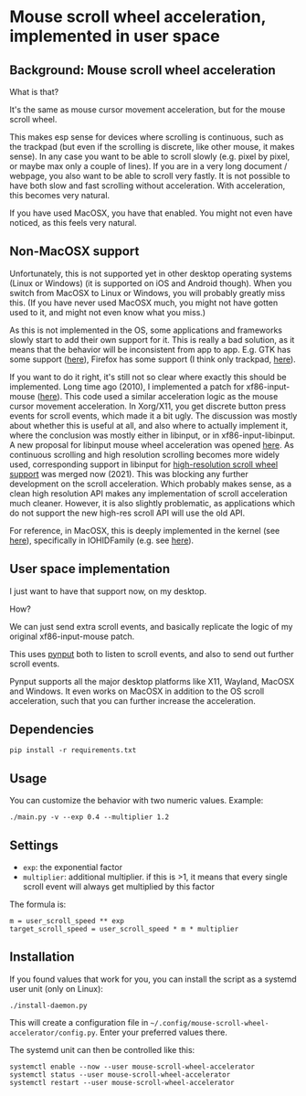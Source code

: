 # Mouse scroll wheel acceleration, implemented in user space

## Background: Mouse scroll wheel acceleration

What is that?

It's the same as mouse cursor movement acceleration,
but for the mouse scroll wheel.

This makes esp sense for devices where scrolling is continuous,
such as the trackpad
(but even if the scrolling is discrete, like other mouse, it makes sense).
In any case you want to be able to scroll slowly
(e.g. pixel by pixel, or maybe max only a couple of lines).
If you are in a very long document / webpage,
you also want to be able to scroll very fastly.
It is not possible to have both slow and fast scrolling
without acceleration.
With acceleration, this becomes very natural.

If you have used MacOSX, you have that enabled.
You might not even have noticed,
as this feels very natural.


## Non-MacOSX support

Unfortunately, this is not supported yet in other desktop operating systems
(Linux or Windows)
(it is supported on iOS and Android though).
When you switch from MacOSX to Linux or Windows,
you will probably greatly miss this.
(If you have never used MacOSX much,
you might not have gotten used to it,
and might not even know what you miss.)

As this is not implemented in the OS,
some applications and frameworks slowly
start to add their own support for it.
This is really a bad solution,
as it means that the behavior will be inconsistent from app to app.
E.g. GTK has some support ([here](https://gitlab.gnome.org/GNOME/gtk/blob/c734c7e9188b56f56c3a504abee05fa40c5475ac/gtk/gtkrange.c#L3065-3073)),
Firefox has some support (I think only trackpad, [here](https://searchfox.org/mozilla-central/rev/029d9d2477ef0232bb08db94696badddec4d5bda/gfx/layers/apz/src/AsyncPanZoomController.cpp#2572)).

If you want to do it right,
it's still not so clear where exactly this should be implemented.
Long time ago (2010),
I implemented a patch for xf86-input-mouse ([here](https://bugs.freedesktop.org/show_bug.cgi?id=29905)).
This code used a similar acceleration logic
as the mouse cursor movement acceleration.
In Xorg/X11, you get discrete button press events for scroll events,
which made it a bit ugly.
The discussion was mostly about whether this is useful at all,
and also where to actually implement it,
where the conclusion was mostly either in libinput,
or in xf86-input-libinput.
A new proposal for libinput mouse wheel acceleration
was opened [here](https://gitlab.freedesktop.org/libinput/libinput/-/issues/7).
As continuous scrolling and high resolution scrolling
becomes more widely used, 
corresponding support in libinput for
[high-resolution scroll wheel support](https://gitlab.freedesktop.org/libinput/libinput/-/merge_requests/139)
was merged now (2021).
This was blocking any further development on the scroll acceleration.
Which probably makes sense, as a clean high resolution API
makes any implementation of scroll acceleration much cleaner.
However, it is also slightly problematic,
as applications which do not support the new high-res scroll API
will use the old API.

For reference, in MacOSX, this is deeply implemented in the kernel
(see [here](https://stackoverflow.com/questions/44196338/where-is-mouse-cursor-movement-acceleration-and-scroll-wheel-acceleration-implem)),
specifically in IOHIDFamily (e.g. see [here](https://github.com/apple-oss-distributions/IOHIDFamily/blob/c56e1c1b2469d9956a585cc2518c8f0c51b5809d/IOHIDSystem/IOHIPointing.cpp#L25)).


## User space implementation

I just want to have that support now, on my desktop.

How?

We can just send extra scroll events,
and basically replicate the logic of my original xf86-input-mouse patch.

This uses [pynput](https://pypi.org/project/pynput/)
both to listen to scroll events,
and also to send out further scroll events.

Pynput supports all the major desktop platforms
like X11, Wayland, MacOSX and Windows.
It even works on MacOSX in addition to the OS scroll acceleration,
such that you can further increase the acceleration.


## Dependencies

    pip install -r requirements.txt

## Usage

You can customize the behavior with two numeric values.
Example:

    ./main.py -v --exp 0.4 --multiplier 1.2

## Settings


* `exp`: the exponential factor
* `multiplier`: additional multiplier. if this is >1, it means that every single scroll event will always get multiplied by this factor

The formula is:

```
m = user_scroll_speed ** exp
target_scroll_speed = user_scroll_speed * m * multiplier
```

## Installation

If you found values that work for you, you can install
the script as a systemd user unit (only on Linux):

    ./install-daemon.py

This will create a configuration file in
`~/.config/mouse-scroll-wheel-accelerator/config.py`.
Enter your preferred values there.

The systemd unit can then be controlled like this:

    systemctl enable --now --user mouse-scroll-wheel-accelerator
    systemctl status --user mouse-scroll-wheel-accelerator
    systemctl restart --user mouse-scroll-wheel-accelerator
